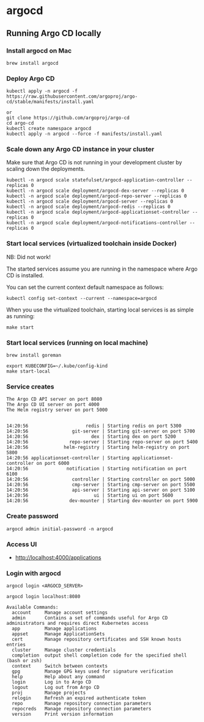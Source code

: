 # argocd

## Running Argo CD locally
### Install argocd on Mac
```
brew install argocd
```

### Deploy Argo CD
```
kubectl apply -n argocd -f https://raw.githubusercontent.com/argoproj/argo-cd/stable/manifests/install.yaml

or
git clone https://github.com/argoproj/argo-cd
cd argo-cd
kubectl create namespace argocd
kubectl apply -n argocd --force -f manifests/install.yaml
```

### Scale down any Argo CD instance in your cluster
Make sure that Argo CD is not running in your development cluster by scaling down the deployments.

```
kubectl -n argocd scale statefulset/argocd-application-controller --replicas 0
kubectl -n argocd scale deployment/argocd-dex-server --replicas 0
kubectl -n argocd scale deployment/argocd-repo-server --replicas 0
kubectl -n argocd scale deployment/argocd-server --replicas 0
kubectl -n argocd scale deployment/argocd-redis --replicas 0
kubectl -n argocd scale deployment/argocd-applicationset-controller --replicas 0
kubectl -n argocd scale deployment/argocd-notifications-controller --replicas 0
```

### Start local services (virtualized toolchain inside Docker)
NB: Did not work!

The started services assume you are running in the namespace where Argo CD is installed.

You can set the current context default namespace as follows:
```
kubectl config set-context --current --namespace=argocd
```

When you use the virtualized toolchain, starting local services is as simple as running:
```
make start
```

### Start local services (running on local machine)
```
brew install goreman

export KUBECONFIG=~/.kube/config-kind
make start-local
```

### Service creates 
```
The Argo CD API server on port 8080
The Argo CD UI server on port 4000
The Helm registry server on port 5000


14:20:56                     redis | Starting redis on port 5300
14:20:56                git-server | Starting git-server on port 5700
14:20:56                       dex | Starting dex on port 5200
14:20:56               repo-server | Starting repo-server on port 5400
14:20:56             helm-registry | Starting helm-registry on port 5800
14:20:56 applicationset-controller | Starting applicationset-controller on port 6000
14:20:56              notification | Starting notification on port 6100
14:20:56                controller | Starting controller on port 5000
14:20:56                cmp-server | Starting cmp-server on port 5500
14:20:56                api-server | Starting api-server on port 5100
14:20:56                        ui | Starting ui on port 5600
14:20:56               dev-mounter | Starting dev-mounter on port 5900
```

### Create password
```
argocd admin initial-password -n argocd
```

### Access UI
* [http://localhost:4000/applications](http://localhost:4000/applications)

### Login with argocd
```
argocd login <ARGOCD_SERVER>

argocd login localhost:8080

Available Commands:
  account     Manage account settings
  admin       Contains a set of commands useful for Argo CD administrators and requires direct Kubernetes access
  app         Manage applications
  appset      Manage ApplicationSets
  cert        Manage repository certificates and SSH known hosts entries
  cluster     Manage cluster credentials
  completion  output shell completion code for the specified shell (bash or zsh)
  context     Switch between contexts
  gpg         Manage GPG keys used for signature verification
  help        Help about any command
  login       Log in to Argo CD
  logout      Log out from Argo CD
  proj        Manage projects
  relogin     Refresh an expired authenticate token
  repo        Manage repository connection parameters
  repocreds   Manage repository connection parameters
  version     Print version information
```
